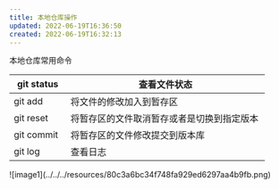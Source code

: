 ```yaml
---
title: 本地仓库操作
updated: 2022-06-19T16:36:50
created: 2022-06-19T16:32:13
---
```


本地仓库常用命令
<table>
<colgroup>
<col style="width: 22%" />
<col style="width: 77%" />
</colgroup>
<thead>
<tr class="header">
<th>git status</th>
<th>查看文件状态</th>
</tr>
</thead>
<tbody>
<tr class="odd">
<td>git add</td>
<td>将文件的修改加入到暂存区</td>
</tr>
<tr class="even">
<td>git reset</td>
<td>将暂存区的文件取消暂存或者是切换到指定版本</td>
</tr>
<tr class="odd">
<td>git commit</td>
<td>将暂存区的文件修改提交到版本库</td>
</tr>
<tr class="even">
<td>git log</td>
<td>查看日志</td>
</tr>
</tbody>
</table>
![image1](../../../resources/80c3a6bc34f748fa929ed6297aa4b9fb.png)
